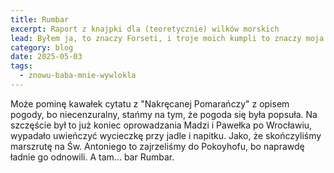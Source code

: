 ```yaml
---
title: Rumbar
excerpt: Raport z knajpki dla (teoretycznie) wilków morskich
lead: Byłem ja, to znaczy Forseti, i troje moich kumpli to znaczy moja kobieta, Madzia i Pawełek a Pawełek to a rijli niedlapucu Dżizas taki, i siedzieliśmy w barze Rumbar...
category: blog
date: 2025-05-03
tags:
  - znowu-baba-mnie-wywlokla
---
```

Może pominę kawałek cytatu z "Nakręcanej Pomarańczy" z opisem pogody, bo niecenzuralny, stańmy na tym, że pogoda się była popsuła. Na szczęście był to już koniec oprowadzania Madzi i Pawełka po Wrocławiu, wypadało uwieńczyć wycieczkę przy jadle i napitku. Jako, że skończyliśmy marszrutę na Św. Antoniego to zajrzeliśmy do Pokoyhofu, bo naprawdę ładnie go odnowili. A tam... bar Rumbar.

